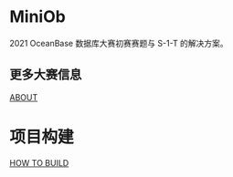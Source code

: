 # MiniOb

2021 OceanBase 数据库大赛初赛赛题与 S-1-T 的解决方案。

## 更多大赛信息

[ABOUT](ABOUT.md)

# 项目构建

[HOW TO BUILD](docs/how_to_build.md)
